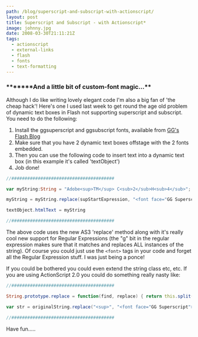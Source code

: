 ```yaml
---
path: /blog/superscript-and-subscript-with-actionscript/
layout: post
title: Superscript and Subscript - with Actionscript*
image: johnny.jpg
date: 2008-03-30T21:11:21Z
tags:
  - actionscript
  - external-links
  - flash
  - fonts
  - text-formatting
---
```


### **\*\*\***And a little bit of custom-font magic...\*\*

Although I do like writing lovely elegant code I'm also a big fan of 'the cheap hack'! Here's one I used last week to get round the age old problem of dynamic text boxes in Flash not supporting superscript and subscript. You need to do the following:

1.  Install the ggsuperscript and ggsubscript fonts, available from [GG's Flash Blog](http://blog.ggshow.com/index.php/reference?cat=121 'Open link in a new window')
2.  Make sure that you have 2 dynamic text boxes offstage with the 2 fonts embedded.
3.  Then you can use the following code to insert text into a dynamic text box (in this example it's called 'textObject')
4.  Job done!

```actionscript
//#######################################

var myString:String = "Adobe<sup>TM</sup> C<sub>2</sub>H<sub>4</sub>"; var supStartExpression:RegExp = new RegExp("<sup>", "g") var supEndExpression:RegExp = new RegExp("</sup>", "g") var subStartExpression:RegExp = new RegExp("<sub>", "g") var subEndExpression:RegExp = new RegExp("</sub>", "g")

myString = myString.replace(supStartExpression, "<font face="GG Superscript">") myString = myString.replace(supEndExpression, "</font>") myString = myString.replace(subStartExpression, "<font face="GG Subscript">") myString = myString.replace(subEndExpression, "</font>")

textObject.htmlText = myString

//#######################################
```

The above code uses the new AS3 'replace' method along with it's really cool new support for Regular Expressions (the "g" bit in the regular expression makes sure that it matches and replaces ALL instances of the string). Of course you could just use the `<font>` tags in your code and forget all the Regular Expression stuff. I was just being a ponce!

If you could be bothered you could even extend the string class etc, etc. If you are using ActionScript 2.0 you could do something really nasty like:

```actionscript
//#######################################

String.prototype.replace = function(find, replace) { return this.split(find).join(replace); };

var str = originalString.replace("<sup>", "<font face="GG Superscript">"); str = str.replace("</sup>", "</font>"); str = originalString.replace("<sub>", "<font face="GG Subscript">"); str = str.replace("</sub>", "</font>"); textField.htmlText = str;

//#######################################
```

Have fun.....
